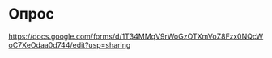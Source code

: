 # Опрос
https://docs.google.com/forms/d/1T34MMqV9rWoGzOTXmVoZ8Fzx0NQcWoC7XeOdaa0d744/edit?usp=sharing
